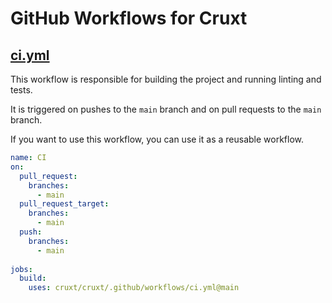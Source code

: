 # GitHub Workflows for Cruxt

## [ci.yml](./ci.yml)

This workflow is responsible for building the project and running linting and tests.

It is triggered on pushes to the `main` branch and on pull requests to the `main` branch.

If you want to use this workflow, you can use it as a reusable workflow.

```yaml
name: CI
on:
  pull_request:
    branches:
      - main
  pull_request_target:
    branches:
      - main
  push:
    branches:
      - main
      
jobs:
  build:
    uses: cruxt/cruxt/.github/workflows/ci.yml@main
```
